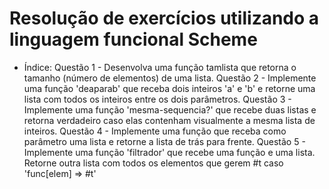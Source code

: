 # Resolução de exercícios utilizando a linguagem funcional Scheme
* Índice:
Questão 1 - Desenvolva uma função tamlista que retorna o tamanho (número de elementos) de uma lista.
Questão 2 - Implemente uma função 'deaparab' que receba dois inteiros 'a' e 'b' e retorne uma lista com todos os inteiros entre os dois parâmetros.
Questão 3 - Implemente uma função 'mesma-sequencia?' que recebe duas listas e retorna verdadeiro caso elas contenham visualmente a mesma lista de inteiros.
Questão 4 - Implemente uma função que receba como parâmetro uma lista e retorne a lista de trás para frente.
Questão 5 - Implemente uma função 'filtrador' que recebe uma função e uma lista. Retorne outra lista com todos os elementos que gerem #t caso 'func[elem] => #t'

